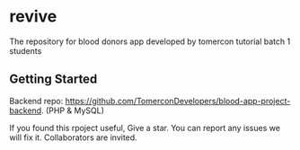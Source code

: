 # revive

The repository for blood donors app developed by tomercon tutorial batch 1 students

## Getting Started

Backend repo: https://github.com/TomerconDevelopers/blood-app-project-backend.
(PHP & MySQL)

If you found this rpoject useful, Give a star. You can report any issues we will fix it.
Collaborators are invited.
